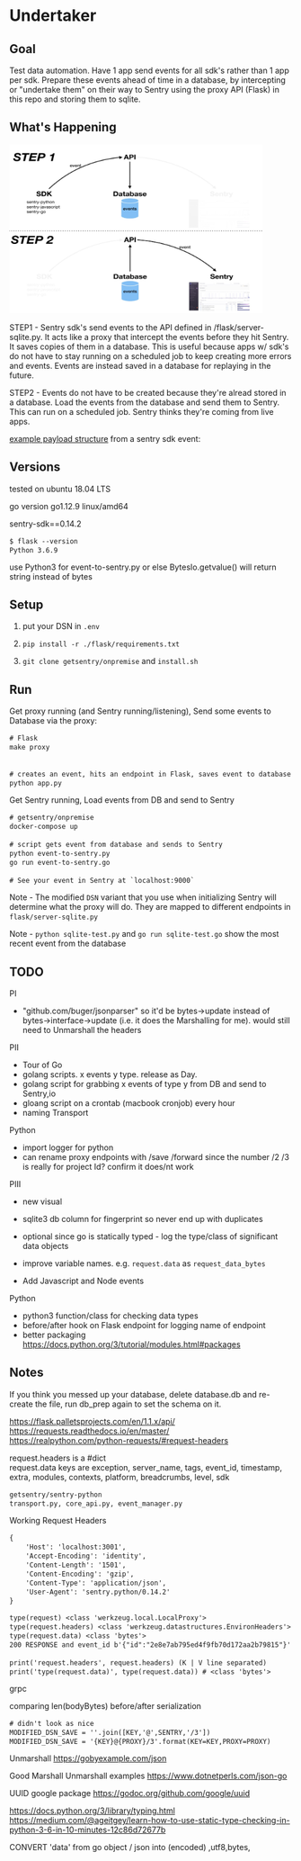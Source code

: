 # Undertaker
## Goal
Test data automation. Have 1 app send events for all sdk's rather than 1 app per sdk. Prepare these events ahead of time in a database, by intercepting or "undertake them" on their way to Sentry using the proxy API (Flask) in this repo and storing them to sqlite.


## What's Happening
<img src="./img/workflow-diagram.jpeg" width="450" height="300">  

STEP1 - Sentry sdk's send events to the API defined in /flask/server-sqlite.py. It acts like a proxy that intercept the events before they hit Sentry. It saves copies of them in a database. This is useful because apps w/ sdk's do not have to stay running on a scheduled job to keep creating more errors and events. Events are instead saved in a database for replaying in the future.

STEP2 - Events do not have to be created because they're alread stored in a database. Load the events from the database and send them to Sentry. This can run on a scheduled job. Sentry thinks they're coming from live apps.

[example payload structure](./img/payload-structure.png) from a sentry sdk event:  

## Versions
tested on ubuntu 18.04 LTS

go version go1.12.9 linux/amd64

sentry-sdk==0.14.2

```
$ flask --version
Python 3.6.9
```

use Python3 for event-to-sentry.py or else BytesIo.getvalue() will return string instead of bytes

## Setup

1. put your DSN in `.env`

2. `pip install -r ./flask/requirements.txt`

3. `git clone getsentry/onpremise` and `install.sh`

## Run
Get proxy running (and Sentry running/listening), Send some events to Database via the proxy:
```
# Flask
make proxy


# creates an event, hits an endpoint in Flask, saves event to database
python app.py
```

Get Sentry running, Load events from DB and send to Sentry
```
# getsentry/onpremise
docker-compose up

# script gets event from database and sends to Sentry
python event-to-sentry.py
go run event-to-sentry.go

# See your event in Sentry at `localhost:9000`
```

Note - The modified `DSN` variant that you use when initializing Sentry will determine what the proxy will do. They are mapped to different endpoints in `flask/server-sqlite.py`

Note - `python sqlite-test.py` and `go run sqlite-test.go` show the most recent event from the database

## TODO

PI  
- "github.com/buger/jsonparser" so it'd be bytes->update instead of bytes->interface->update (i.e. it does the Marshalling for me). would still need to Unmarshall the headers

PII
- Tour of Go
- golang scripts. x events y type. release as Day.
- golang script for grabbing x events of type y from DB and send to Sentry,io
- gloang script on a crontab (macbook cronjob) every hour
- naming Transport

Python
- import logger for python
- can rename proxy endpoints with /save /forward since the number /2 /3 is really for project Id? confirm it does/nt work

PIII  
- new visual
- sqlite3 db column for fingerprint so never end up with duplicates

- optional since go is statically typed - log the type/class of significant data objects

- improve variable names. e.g. `request.data` as `request_data_bytes`
- Add Javascript and Node events

Python
- python3 function/class for checking data types  
- before/after hook on Flask endpoint for logging name of endpoint
- better packaging https://docs.python.org/3/tutorial/modules.html#packages

## Notes
If you think you messed up your database, delete database.db and re-create the file, run db_prep again to set the schema on it.

https://flask.palletsprojects.com/en/1.1.x/api/  
https://requests.readthedocs.io/en/master/  
https://realpython.com/python-requests/#request-headers  

request.headers is a #dict  
request.data keys are exception, server_name, tags, event_id, timestamp, extra, modules, contexts, platform, breadcrumbs, level, sdk  

```
getsentry/sentry-python
transport.py, core_api.py, event_manager.py
```

Working Request Headers
```
{
    'Host': 'localhost:3001',
    'Accept-Encoding': 'identity', 
    'Content-Length': '1501', 
    'Content-Encoding': 'gzip', 
    'Content-Type': 'application/json', 
    'User-Agent': 'sentry.python/0.14.2'
}
```

```
type(request) <class 'werkzeug.local.LocalProxy'>
type(request.headers) <class 'werkzeug.datastructures.EnvironHeaders'>
type(request.data) <class 'bytes'>
200 RESPONSE and event_id b'{"id":"2e8e7ab795ed4f9fb70d172aa2b79815"}'

print('request.headers', request.headers) (K | V line separated)
print('type(request.data)', type(request.data)) # <class 'bytes'>
```

grpc

comparing len(bodyBytes) before/after serialization

```
# didn't look as nice
MODIFIED_DSN_SAVE = ''.join([KEY,'@',SENTRY,'/3'])
MODIFIED_DSN_SAVE = '{KEY}@{PROXY}/3'.format(KEY=KEY,PROXY=PROXY)
```

Unmarshall
https://gobyexample.com/json

Good Marshall Unmarshall examples
https://www.dotnetperls.com/json-go

UUID google package
https://godoc.org/github.com/google/uuid

https://docs.python.org/3/library/typing.html  
https://medium.com/@ageitgey/learn-how-to-use-static-type-checking-in-python-3-6-in-10-minutes-12c86d72677b  

CONVERT 'data' from go object / json into (encoded) ,utf8,bytes,